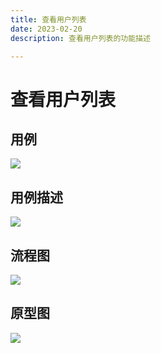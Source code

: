 ```yaml
---
title: 查看用户列表
date: 2023-02-20
description: 查看用户列表的功能描述

---
```


# 查看用户列表


## 用例

![](images/uc_usr_mgmt_list-______.png)

## 用例描述

![](images/uc_desc_usr_mgmt_list.png)

## 流程图

![](images/fl_usr_mgmt_list-______.png)

## 原型图
![](images/pt_usr_mgmt_list-______.png)
